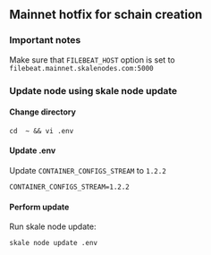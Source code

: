 ## Mainnet hotfix for schain creation

### Important notes

Make sure that `FILEBEAT_HOST` option is set to `filebeat.mainnet.skalenodes.com:5000`

### Update node using skale node update

#### Change directory
```shell
cd  ~ && vi .env
```

#### Update .env

Update `CONTAINER_CONFIGS_STREAM` to  `1.2.2`

```shell
CONTAINER_CONFIGS_STREAM=1.2.2
```

#### Perform update

Run skale node update:
```shell
skale node update .env
```
